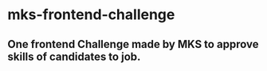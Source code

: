 # mks-frontend-challenge
## One frontend Challenge made by MKS to approve skills of candidates to job.
